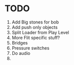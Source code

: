 # TODO

1. Add Big stones for bob
2. Add push only objects
3. Split Loader from Play Level
4. More Flit specific stuff?
5. Bridges
6. Pressure switches
7. Do audio
8. 